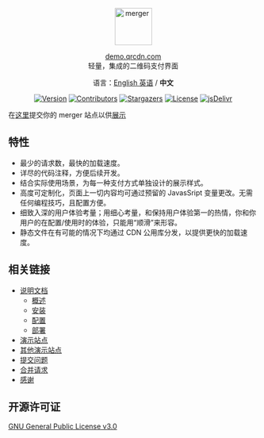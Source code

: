 <p align="center">
  <a href="https://merger.qrcdn.com">
    <img alt="merger" src="https://ae01.alicdn.com/kf/HTB1M9ondUKF3KVjSZFE760ExFXae.png" height="75">
  </a>
</p>

<p align="center">
<a href="https://demo.qrcdn.com">demo.qrcdn.com</a>
<br>
轻量，集成的二维码支付界面
</p>
<p align="center">
语言：<a href="/README.md">English 英语</a> / <strong>中文</strong>
</p>


<p align="center">
<a href="https://github.com/qr-merger/merger/releases"><img alt="Version" src="https://img.shields.io/github/release/qr-merger/merger/all.svg?style=flat-square"/></a>
<a href="https://github.com/qr-merger/merger/graphs/contributors"><img alt="Contributors" src="https://img.shields.io/github/contributors/qr-merger/merger.svg?style=flat-square"/></a>
<a href="https://github.com/qr-merger/merger/stargazers"><img alt="Stargazers" src="https://img.shields.io/github/stars/qr-merger/merger.svg?style=flat-square"/></a>
<a href="https://github.com/qr-merger/merger/blob/master/LICENSE"><img alt="License" src="https://img.shields.io/github/license/qr-merger/merger.svg?style=flat-square"/></a>
<a href="https://www.jsdelivr.com/package/gh/qr-merger/merger"><img alt="jsDelivr" src="https://data.jsdelivr.com/v1/package/gh/qr-merger/merger/badge"/></a>
</p>

在[这里](https://github.com/qr-merger/merger/issues/4)提交你的 merger 站点以供[展示](https://merger.qrcdn.com/#/?id=%e5%85%b6%e4%bb%96%e6%bc%94%e7%a4%ba%e7%ab%99%e7%82%b9)

## 特性

- 最少的请求数，最快的加载速度。
- 详尽的代码注释，方便后续开发。
- 结合实际使用场景，为每一种支付方式单独设计的展示样式。
- 高度可定制化，页面上一切内容均可通过预留的 JavasSript 变量更改。无需任何编程技巧，且配置方便。
- 细致入深的用户体验考量；用细心考量，和保持用户体验第一的热情，你和你用户的在配置/使用时的体验，只能用“顺滑”来形容。
- 静态文件在有可能的情况下均通过 CDN 公用库分发，以提供更快的加载速度。

## 相关链接

- [说明文档](https://merger.qrcdn.com/cn/categories/docs/)
  - [概述](https://merger.qrcdn.com/docs/introduction)
  - [安装](https://merger.qrcdn.com/docs/install)
  - [配置](https://merger.qrcdn.com/docs/configure)
  - [部署](https://merger.qrcdn.com/docs/deploy)
- [演示站点](https://demo.qrcdn.com)
- [其他演示站点](https://merger.qrcdn.com/cn/docs/introduction#%E5%85%B6%E4%BB%96%E6%BC%94%E7%A4%BA%E7%AB%99%E7%82%B9)
- [提交问题](https://github.com/qr-merger/merger/issues)
- [合并请求](https://github.com/qr-merger/merger/pulls)
- [感谢](https://merger.qrcdn.com/cn/docs/introduction#%E6%84%9F%E8%B0%A2)

## 开源许可证

[GNU General Public License v3.0](https://github.com/qr-merger/merger/blob/master/LICENSE)
